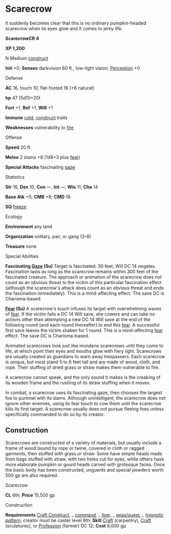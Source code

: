 # Scarecrow

It suddenly becomes clear that this is no ordinary pumpkin-headed scarecrow when its eyes glow and it comes to jerky life.

**ScarecrowCR 4**

**XP 1,200**

N Medium [construct](monsters/creatureTypes#_construct)

**Init** +0; **Senses** darkvision 60 ft., low-light vision; [Perception](additionalMonsters/../skills/perception#_perception) +0

Defense

**AC** 16, touch 10, flat-footed 16 (+6 natural)

**hp** 47 (5d10+20)

**Fort** +1, **Ref** +1, **Will** +1

**Immune** [cold](monsters/creatureTypes#_cold-subtype), [construct](monsters/creatureTypes#_construct) traits

**Weaknesses** vulnerability to [fire](monsters/creatureTypes#_fire-subtype)

Offense

**Speed** 20 ft.

**Melee** 2 slams +8 (1d8+3 plus [fear](monsters/universalMonsterRules#_fear-(su-or-sp)))

**Special Attacks** fascinating [gaze](monsters/universalMonsterRules#_gaze)

Statistics

**Str** 16, **Dex** 10, **Con** —, **Int** —, **Wis** 11, **Cha** 14

**Base Atk** +5; **CMB** +8; **CMD** 18

**SQ** [freeze](monsters/universalMonsterRules#_freeze)

Ecology

**Environment** any land

**Organization** solitary, pair, or gang (3–6)

**Treasure** none

Special Abilities

**Fascinating [Gaze](monsters/universalMonsterRules#_gaze) (Su)** Target is fascinated, 30 feet, Will DC 14 negates. Fascination lasts as long as the scarecrow remains within 300 feet of the fascinated creature. The approach or animation of the scarecrow does not count as an obvious threat to the victim of this particular fascination effect (although the scarecrow's attack does count as an obvious threat and ends the fascination immediately). This is a mind-affecting effect. The save DC is Charisma-based.

**[Fear](monsters/universalMonsterRules#_fear-(su-or-sp)) (Su)** A scarecrow's touch infuses its target with overwhelming waves of [fear](monsters/universalMonsterRules#_fear-(su-or-sp)). If the victim fails a DC 14 Will save, she cowers and can take no actions other than attempting a new DC 14 Will save at the end of the following round (and each round thereafter) to end this [fear](monsters/universalMonsterRules#_fear-(su-or-sp)). A successful first save leaves the victim shaken for 1 round. This is a mind-affecting [fear](monsters/universalMonsterRules#_fear-(su-or-sp)) effect. The save DC is Charisma-based.

Animated scarecrows look just like mundane scarecrows until they come to life, at which point their eyes and mouths glow with fiery light. Scarecrows are usually created as guardians to warn away trespassers. Each scarecrow is unique, but most stand 5 to 6 feet tall and are made of wood, cloth, and rope. Their stuffing of dried grass or straw makes them vulnerable to fire.

A scarecrow cannot speak, and the only sound it makes is the creaking of its wooden frame and the rustling of its straw stuffing when it moves.

In combat, a scarecrow uses its fascinating gaze, then chooses the largest foe to pummel with its slams. Although unintelligent, the scarecrow does not ignore other enemies, using its fear touch to cow them until the scarecrow kills its first target. A scarecrow usually does not pursue fleeing foes unless specifically commanded to do so by its creator.

## Construction

Scarecrows are constructed of a variety of materials, but usually include a frame of wood bound by rope or twine, covered in cloth or ragged garments, then stuffed with grass or straw. Some have simple heads made from bags stuffed with straw, with two holes cut for eyes, while others have more elaborate pumpkin or gourd heads carved with grotesque faces. Once the basic body has been constructed, unguents and special powders worth 500 gp are also required.

Scarecrow

**CL** 6th; **Price** 15,500 gp

Construction

**Requirements** [Craft Construct](additionalMonsters/../monsters/monsterFeats#_craft-construct), _ [command](additionalMonsters/../spells/command#_command)_, _ [fear](additionalMonsters/../spells/fear#_fear)_, _ [geas/quest](additionalMonsters/../spells/geasQuest#_geas-quest)_, _ [hypnotic pattern](additionalMonsters/../spells/hypnoticPattern#_hypnotic-pattern)_, creator must be caster level 6th; **Skill** [Craft](additionalMonsters/../skills/craft#_craft) (carpentry), [Craft](additionalMonsters/../skills/craft#_craft) (sculptures), or [Profession](additionalMonsters/../skills/profession#_profession) (farmer) DC 12; **Cost** 8,000 gp

